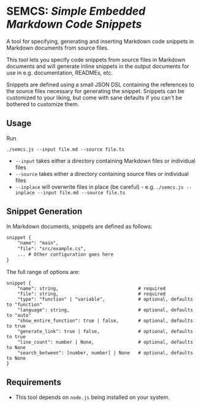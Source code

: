 # SEMCS: _Simple Embedded Markdown Code Snippets_

A tool for specifying, generating and inserting Markdown code snippets in Markdown documents from source files. 

This tool lets you specify code snippets from source files in Markdown documents and will generate inline snippets in the output documents for use in e.g. documentation, READMEs, etc. 

Snippets are defined using a small JSON DSL containing the references to the source files necessary for generating the snippet. Snippets can be customized to your liking, but come with sane defaults if you can't be bothered to customize them. 

## Usage
Run 
```
./semcs.js --input file.md --source file.ts
```

* `--input` takes either a directory containing Markdown files or individual files
* `--source` takes either a directory containing source files or individual files
* `--inplace` will overwrite files in place (be careful) - e.g. `./semcs.js --inplace --input file.md --source file.ts` 

## Snippet Generation

In Markdown documents, snippets are defined as follows: 

``` markdown
snippet {
    "name": "main",
    "file": "src/example.cs",
    ... # Other configuration goes here
}
```

The full range of options are: 

```
snippet {
    "name": string,                           	# required
    "file": string,                           	# required
    "type": "function" | "variable",          	# optional, defaults to "function"
    "language": string,                       	# optional, defaults to "auto"
    "show_entire_function": true | false,     	# optional, defaults to true
    "generate_link": true | false,            	# optional, defaults to true
    "line_count": number | None,              	# optional, defaults to None
    "search_between": [number, number] | None 	# optional, defaults to None
}
```

## Requirements
* This tool depends on `node.js` being installed on your system.
